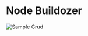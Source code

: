 # Node Buildozer



![Sample Crud](https://media-exp1.licdn.com/dms/image/C4D22AQFXto7aXpbAfw/feedshare-shrink_800/0?e=1583971200&v=beta&t=chjQfyxTaYaqpH4NYWJ0v_Rcns1L-QwLqYae_UK7swE)

<!--stackedit_data:
eyJoaXN0b3J5IjpbLTg4MTE4NDM5Ml19
-->